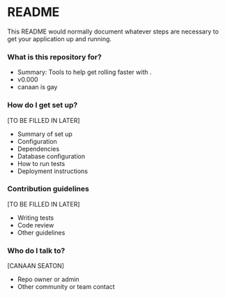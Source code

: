 # README #

This README would normally document whatever steps are necessary to get your application up and running.

### What is this repository for? ###

* Summary: Tools to help get rolling faster with .
* v0.000
* canaan is gay

### How do I get set up? ###

[TO BE FILLED IN LATER]
* Summary of set up
* Configuration
* Dependencies
* Database configuration
* How to run tests
* Deployment instructions

### Contribution guidelines ###

[TO BE FILLED IN LATER]
* Writing tests
* Code review
* Other guidelines

### Who do I talk to? ###

[CANAAN SEATON]
* Repo owner or admin
* Other community or team contact